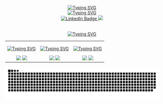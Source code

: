 <div identificación="encabezado" align="center">
    <a href="https://git.io/typing-svg"><img src="https://readme-typing-svg.herokuapp.com?font=Fira+Code&weight=700&size=25&pause=10000&color=00C647&center=true&vCenter=true&width=435&lines=Welcome+to+yoshl's+github" alt="Typing SVG" /></a>
    <div identificación="centro" align="center">
        <a href="https://git.io/typing-svg"><div align="center" identificación="centro"><img src="https://readme-typing-svg.herokuapp.com?font=Fira+Code&weight=700&size=25&pause=1000000&color=800080&center=true&vCenter=true&width=435&lines=%3C/About+me%3E" alt="Typing SVG" /></div></a>
    <div id="badges">
      <a href="https://www.linkedin.com/in/jaime-gomek-martinez/">
          <img src="https://img.shields.io/badge/LinkedIn-blue?style=for-the-badge&logo=linkedin&logoColor=white" alt="LinkedIn Badge"/>
          <img src="https://img.shields.io/badge/LinkedIn-blue?style=for-the-badge&logo=discord&logoColor=white" lt="Static Badge" >    
      </a>
        <br><img src="https://komarev.com/ghpvc/?username=llo0zy&style=flat-square&color=blue" alt=""/>
    </div>
</div >

<br>

<!--

<p align="center">
  <a href="https://skillicons.dev">
    <img src="https://skillicons.dev/icons?i=linux,bash,mysql,md,docker,bots,discord,vscode,python,github,git" />
  </a>
</p><br>

<div identificación="centro" align="center">
    <a href="https://git.io/typing-svg"><div align="center" identificación="centro"><img src="https://readme-typing-svg.herokuapp.com?font=Fira+Code&weight=700&size=25&pause=1000000&color=800080&center=true&vCenter=true&width=435&lines=%3C%2FComing+soon...%3E" alt="Typing SVG" /></div></a>
</div>
<p align="center">
  <a href="https://skillicons.dev">
    <img src="https://skillicons.dev/icons?i=powershell,js,php,wordpress,c,go" />
  </a>
</p><br>
-->

<div identificación="centro" align="center">
    <a href="https://git.io/typing-svg"><img src="https://readme-typing-svg.herokuapp.com?font=Fira+Code&weight=700&size=25&pause=1000000&color=800080&center=true&vCenter=true&width=435&lines=%3C/Skills%3E" alt="Typing SVG" /></a>
</div>

<table><tr><td valign="top" width="33%">

<a href="https://git.io/typing-svg"><img src="https://readme-typing-svg.demolab.com?font=Fire+Code&size=30&pause=1000000&color=00C647&center=true&vCenter=true&random=false&width=435&lines=90%" alt="Typing SVG" /></a>

<div align="center">
    <img src="https://skillicons.dev/icons?i=linux,bash,python,github,git"/>
    <img src="https://skillicons.dev/icons?i=bots,html,css,mysql"/>
</div>

</td><td valign="top" width="33%">



<a href="https://git.io/typing-svg"><img src="https://readme-typing-svg.demolab.com?font=Fire+Code&size=30&pause=1000000&color=00C647&center=true&vCenter=true&random=false&width=435&lines=50%" alt="Typing SVG" /></a>
<div align="center">
    <img src="https://skillicons.dev/icons?i=c,go,php,powershell"/>
    <img src="https://skillicons.dev/icons?i=docker,postgres,mongodb" />
</div>

</td><td valign="top" width="33%">



<a href="https://git.io/typing-svg"><img src="https://readme-typing-svg.demolab.com?font=Fire+Code&size=30&pause=1000000&color=00C647&center=true&vCenter=true&random=false&width=435&lines=10%" alt="Typing SVG" /></a>
<div align="center">
    <img src="https://skillicons.dev/icons?i=java,js,aws"/>
    <img src="https://skillicons.dev/icons?i=kotlin,lua,raspberrypi"/>
</div>

</td></tr></table>
<p align="center">
    <img align="center" src="https://raw.githubusercontent.com/platane/snk/output/github-contribution-grid-snake-dark.svg" alt="Snake animation" />
</p>
<!--<img src="https://media.giphy.com/media/IcJ6n6VJNjRNS/giphy.gif" width="200"/>gato-->
